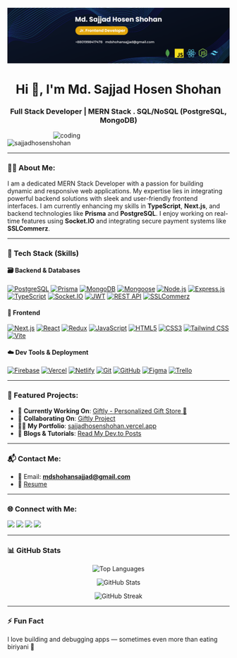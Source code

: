 ![logo](https://github.com/Sajjadhosenshohan/Sajjadhosenshohan/blob/main/banner.png)

<h1 align="center">Hi 👋, I'm Md. Sajjad Hosen Shohan</h1>
<h3 align="center">Full Stack Developer | MERN Stack . SQL/NoSQL (PostgreSQL, MongoDB)</h3>

<img align="right" alt="coding" width="400" src="https://img.freepik.com/free-vector/hand-drawn-web-developers_23-2148819604.jpg" />

<p align="left"> <img src="https://komarev.com/ghpvc/?username=sajjadhosenshohan&label=Profile%20views&color=0e75b6&style=flat" alt="sajjadhosenshohan" /> </p>

---

### 🧑‍💻 About Me:

I am a dedicated MERN Stack Developer with a passion for building dynamic and responsive web applications. My expertise lies in integrating powerful backend solutions with sleek and user-friendly frontend interfaces. I am currently enhancing my skills in **TypeScript**, **Next.js**, and backend technologies like **Prisma** and **PostgreSQL**. I enjoy working on real-time features using **Socket.IO** and integrating secure payment systems like **SSLCommerz**.

---

### 🚀 Tech Stack (Skills)

#### 🗃️ Backend & Databases  
[![PostgreSQL](https://img.shields.io/badge/PostgreSQL-4169E1?style=for-the-badge&logo=postgresql&logoColor=white)](https://www.postgresql.org/)
[![Prisma](https://img.shields.io/badge/Prisma-2D3748?style=for-the-badge&logo=prisma&logoColor=white)](https://www.prisma.io/)
[![MongoDB](https://img.shields.io/badge/MongoDB-47A248?style=for-the-badge&logo=mongodb&logoColor=white)](https://www.mongodb.com/)
[![Mongoose](https://img.shields.io/badge/Mongoose-880000?style=for-the-badge&logo=mongoose&logoColor=white)](https://mongoosejs.com/)
[![Node.js](https://img.shields.io/badge/Node.js-339933?style=for-the-badge&logo=nodedotjs&logoColor=white)](https://nodejs.org/)
[![Express.js](https://img.shields.io/badge/Express.js-000000?style=for-the-badge&logo=express&logoColor=white)](https://expressjs.com/)
[![TypeScript](https://img.shields.io/badge/TypeScript-007ACC?style=for-the-badge&logo=typescript&logoColor=white)](https://www.typescriptlang.org/)
[![Socket.IO](https://img.shields.io/badge/Socket.IO-010101?style=for-the-badge&logo=socket.io&logoColor=white)](https://socket.io/)
[![JWT](https://img.shields.io/badge/JWT-black?style=for-the-badge&logo=JSON%20web%20tokens&logoColor=white)](https://jwt.io/)
[![REST API](https://img.shields.io/badge/REST%20API-005571?style=for-the-badge)]()
[![SSLCommerz](https://img.shields.io/badge/SSLCommerz-1572B6?style=for-the-badge&logo=ssl&logoColor=white)](https://sslcommerz.com/)

#### 🎨 Frontend  
[![Next.js](https://img.shields.io/badge/Next.js-000000?style=for-the-badge&logo=nextdotjs&logoColor=white)](https://nextjs.org/)
[![React](https://img.shields.io/badge/React-61DAFB?style=for-the-badge&logo=react&logoColor=black)](https://reactjs.org/)
[![Redux](https://img.shields.io/badge/Redux-764ABC?style=for-the-badge&logo=redux&logoColor=white)](https://redux.js.org/)
[![JavaScript](https://img.shields.io/badge/JavaScript-F7DF1E?style=for-the-badge&logo=javascript&logoColor=black)](https://developer.mozilla.org/en-US/docs/Web/JavaScript)
[![HTML5](https://img.shields.io/badge/HTML5-E34F26?style=for-the-badge&logo=html5&logoColor=white)](https://developer.mozilla.org/en-US/docs/Web/HTML)
[![CSS3](https://img.shields.io/badge/CSS3-1572B6?style=for-the-badge&logo=css3&logoColor=white)](https://developer.mozilla.org/en-US/docs/Web/CSS)
[![Tailwind CSS](https://img.shields.io/badge/Tailwind_CSS-38B2AC?style=for-the-badge&logo=tailwind-css&logoColor=white)](https://tailwindcss.com/)
[![Vite](https://img.shields.io/badge/Vite-646CFF?style=for-the-badge&logo=vite&logoColor=white)](https://vitejs.dev/)

#### ☁️ Dev Tools & Deployment  
[![Firebase](https://img.shields.io/badge/Firebase-FFCA28?style=for-the-badge&logo=firebase&logoColor=black)](https://firebase.google.com/)
[![Vercel](https://img.shields.io/badge/Vercel-000000?style=for-the-badge&logo=vercel&logoColor=white)](https://vercel.com/)
[![Netlify](https://img.shields.io/badge/Netlify-00C7B7?style=for-the-badge&logo=netlify&logoColor=white)](https://www.netlify.com/)
[![Git](https://img.shields.io/badge/Git-F05032?style=for-the-badge&logo=git&logoColor=white)](https://git-scm.com/)
[![GitHub](https://img.shields.io/badge/GitHub-181717?style=for-the-badge&logo=github&logoColor=white)](https://github.com/)
[![Figma](https://img.shields.io/badge/Figma-F24E1E?style=for-the-badge&logo=figma&logoColor=white)](https://www.figma.com/)
[![Trello](https://img.shields.io/badge/Trello-0052CC?style=for-the-badge&logo=trello&logoColor=white)](https://trello.com/)

---

### 🌟 Featured Projects:

- 🔭 **Currently Working On**: [Giftly - Personalized Gift Store 🎁](https://giftly-virtual-gift-store.netlify.app/)  
- 👯 **Collaborating On**: [Giftly Project](https://giftly-virtual-gift-store.netlify.app/)
- 👨‍💻 **My Portfolio**: [sajjadhosenshohan.vercel.app](https://shohan-portfolio-frontend.vercel.app/)
- 📝 **Blogs & Tutorials**: [Read My Dev.to Posts](https://dev.to/sajjad54)

---

### 📬 Contact Me:

- 📧 Email: **mdshohansajjad@gmail.com**
- 📄 [Resume](https://drive.google.com/file/d/1FtPwAF-kS6J1F0u2pO3paHF8lXQ9nEHS/view?usp=sharing)

---

### 🌐 Connect with Me:

<p align="left">
  <a href="https://linkedin.com/in/mdsajjadshohan" target="_blank"><img src="https://img.shields.io/badge/LinkedIn-0A66C2?style=for-the-badge&logo=linkedin&logoColor=white" height="30" /></a>
  <a href="https://twitter.com/mdsajjadshohan" target="_blank"><img src="https://img.shields.io/badge/Twitter-1DA1F2?style=for-the-badge&logo=twitter&logoColor=white" height="30" /></a>
  <a href="https://dev.to/sajjad54" target="_blank"><img src="https://img.shields.io/badge/Dev.to-0A0A0A?style=for-the-badge&logo=devdotto&logoColor=white" height="30" /></a>
  <a href="https://www.facebook.com/share/vsUY1n7xETPcB4mo/" target="_blank"><img src="https://img.shields.io/badge/Facebook-1877F2?style=for-the-badge&logo=facebook&logoColor=white" height="30" /></a>
</p>

---

### 📊 GitHub Stats

<p align="center">
  <img src="https://github-readme-stats.vercel.app/api/top-langs/?username=sajjadhosenshohan&layout=compact&theme=tokyonight&bg_color=000000&hide_border=true" alt="Top Languages" />
</p>
<p align="center">
  <img src="https://github-readme-stats.vercel.app/api?username=sajjadhosenshohan&show_icons=true&theme=tokyonight&bg_color=000000&hide_border=true" alt="GitHub Stats" />
</p>
<p align="center">
  <img src="https://github-readme-streak-stats.herokuapp.com?user=sajjadhosenshohan&theme=tokyonight&hide_border=true&background=000000" alt="GitHub Streak" />
</p>

---

### ⚡ Fun Fact  
I love building and debugging apps — sometimes even more than eating biriyani 🍛
